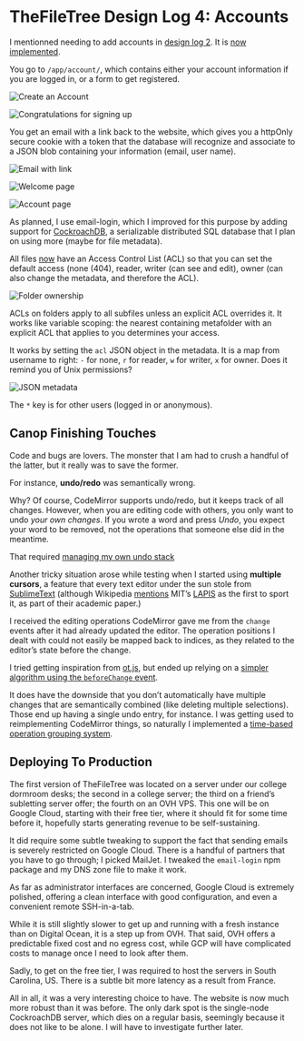 # TheFileTree Design Log 4: Accounts

I mentionned needing to add accounts in [design log 2][]. It is [now implemented][authentication].

[design log 2]: ./thefiletree-design-log-2.html
[authentication]: https://github.com/garden/tree/commit/04a03786d81733aeca35b1ac4fe5b95c57d0e706

You go to `/app/account/`, which contains either your account information if you are logged in, or a form to get registered.

![Create an Account](https://i.imgur.com/rlfES3K.png)

![Congratulations for signing up](https://i.imgur.com/5oZdUdH.png)

You get an email with a link back to the website, which gives you a httpOnly secure cookie with a token that the database will recognize and associate to a JSON blob containing your information (email, user name).

![Email with link](https://i.imgur.com/mWxce40.png)

![Welcome page](https://i.imgur.com/bNBGooa.png)

![Account page](https://i.imgur.com/Pw4thNV.png)

As planned, I use email-login, which I improved for this purpose by adding support for [CockroachDB][], a serializable distributed SQL database that I plan on using more (maybe for file metadata).

[CockroachDB]: https://www.cockroachlabs.com/

All files [now][ACL] have an Access Control List (ACL) so that you can set the default access (none (404), reader, writer (can see and edit), owner (can also change the metadata, and therefore the ACL).

[ACL]: https://github.com/garden/tree/commit/6fbe24c41dfa7085533a6a0157daefc5a28ed7a4

![Folder ownership](https://i.imgur.com/2lROKuf.png)

ACLs on folders apply to all subfiles unless an explicit ACL overrides it. It works like variable scoping: the nearest containing metafolder with an explicit ACL that applies to you determines your access.

It works by setting the `acl` JSON object in the metadata. It is a map from username to right: `-` for none, `r` for reader, `w` for writer, `x` for owner.  Does it remind you of Unix permissions?

![JSON metadata](https://i.imgur.com/c04V9J9.png)

The `*` key is for other users (logged in or anonymous).

## Canop Finishing Touches

Code and bugs are lovers. The monster that I am had to crush a handful of the latter, but it really was to save the former.

For instance, **undo/redo** was semantically wrong.

Why? Of course, CodeMirror supports undo/redo, but it keeps track of all changes. However, when you are editing code with others, you only want to undo *your own changes*. If you wrote a word and press *Undo*, you expect your word to be removed, not the operations that someone else did in the meantime.

That required [managing my own undo stack][]

[managing my own undo stack]: https://github.com/espadrine/canop/commit/ed07dc80f8da61da15dee0703893315b1f863ba6

Another tricky situation arose while testing when I started using **multiple cursors**, a feature that every text editor under the sun stole from [SublimeText][] (although Wikipedia [mentions][simultaneous editing] MIT’s [LAPIS][] as the first to sport it, as part of their academic paper.)

[SublimeText]: https://www.sublimetext.com/docs/2/multiple_selection_with_the_keyboard.html
[simultaneous editing]: https://en.wikipedia.org/wiki/Simultaneous_editing
[LAPIS]: https://en.wikipedia.org/wiki/Simultaneous_editing

I received the editing operations CodeMirror gave me from the `change` events after it had already updated the editor. The operation positions I dealt with could not easily be mapped back to indices, as they related to the editor’s state before the change.

I tried getting inspiration from [ot.js][], but ended up relying on a [simpler algorithm using the `beforeChange` event][].

[ot.js]: https://github.com/Operational-Transformation/ot.js/blob/8873b7e28e83f9adbf6c3a28ec639c9151a838ae/lib/codemirror-adapter.js#L55
[simpler algorithm using the `beforeChange` event]: https://github.com/espadrine/canop/commit/1bc109bfc6b075b1a59d4e2401f902edfdf8288a

It does have the downside that you don’t automatically have multiple changes that are semantically combined (like deleting multiple selections). Those end up having a single undo entry, for instance. I was getting used to reimplementing CodeMirror things, so naturally I implemented a [time-based operation grouping system][].

[time-based operation grouping system]: https://github.com/espadrine/canop/commit/7beec5d1b8e231e0a52c6402931d5db77c2491da

## Deploying To Production

The first version of TheFileTree was located on a server under our college
dormroom desks; the second in a college server; the third on a friend’s
subletting server offer; the fourth on an OVH VPS. This one will be on Google
Cloud, starting with their free tier, where it should fit for some time before
it, hopefully starts generating revenue to be self-sustaining.

It did require some subtle tweaking to support the fact that sending emails is
severely restricted on Google Cloud. There is a handful of partners that you
have to go through; I picked MailJet. I tweaked the `email-login` npm package
and my DNS zone file to make it work.

As far as administrator interfaces are concerned, Google Cloud is extremely
polished, offering a clean interface with good configuration, and even a
convenient remote SSH-in-a-tab.

While it is still slightly slower to get up and running with a fresh instance
than on Digital Ocean, it is a step up from OVH. That said, OVH offers a
predictable fixed cost and no egress cost, while GCP will have complicated costs
to manage once I need to look after them.

Sadly, to get on the free tier, I was required to host the servers in South
Carolina, US. There is a subtle bit more latency as a result from France.

All in all, it was a very interesting choice to have. The website is now much
more robust than it was before. The only dark spot is the single-node
CockroachDB server, which dies on a regular basis, seemingly because it does not
like to be alone. I will have to investigate further later.

<script type="application/ld+json">
{ "@context": "http://schema.org",
  "@type": "BlogPosting",
  "datePublished": "2018-03-01T23:19:58Z",
  "keywords": "tree" }
</script>
